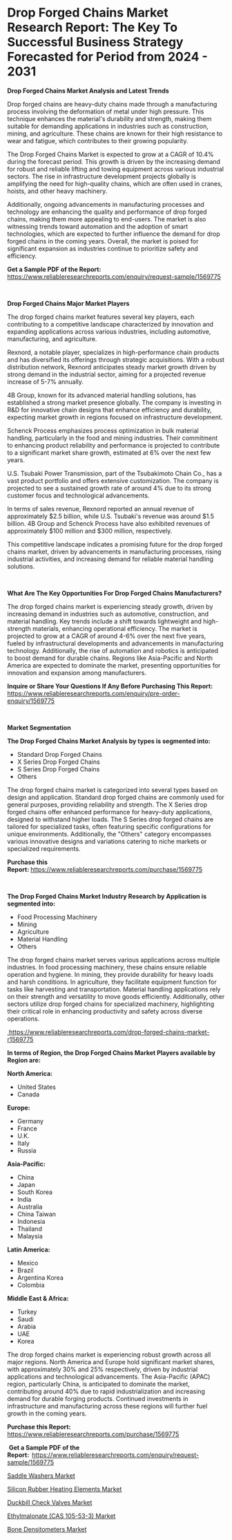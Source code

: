 <p><h1>Drop Forged Chains Market Research Report: The Key To Successful Business Strategy Forecasted for Period from 2024 - 2031</h1></p><p><strong>Drop Forged Chains Market Analysis and Latest Trends</strong></p>
<p><p>Drop forged chains are heavy-duty chains made through a manufacturing process involving the deformation of metal under high pressure. This technique enhances the material's durability and strength, making them suitable for demanding applications in industries such as construction, mining, and agriculture. These chains are known for their high resistance to wear and fatigue, which contributes to their growing popularity.</p><p>The Drop Forged Chains Market is expected to grow at a CAGR of 10.4% during the forecast period. This growth is driven by the increasing demand for robust and reliable lifting and towing equipment across various industrial sectors. The rise in infrastructure development projects globally is amplifying the need for high-quality chains, which are often used in cranes, hoists, and other heavy machinery. </p><p>Additionally, ongoing advancements in manufacturing processes and technology are enhancing the quality and performance of drop forged chains, making them more appealing to end-users. The market is also witnessing trends toward automation and the adoption of smart technologies, which are expected to further influence the demand for drop forged chains in the coming years. Overall, the market is poised for significant expansion as industries continue to prioritize safety and efficiency.</p></p>
<p><strong>Get a Sample PDF of the Report:&nbsp;</strong> <a href="https://www.reliableresearchreports.com/enquiry/request-sample/1569775?utm_campaign=34&utm_medium=2&utm_source=Github&utm_content=ia&utm_term=14102024&utm_id=drop-forged-chains">https://www.reliableresearchreports.com/enquiry/request-sample/1569775</a></p>
<p>&nbsp;</p>
<p><strong>Drop Forged Chains Major Market Players</strong></p>
<p><p>The drop forged chains market features several key players, each contributing to a competitive landscape characterized by innovation and expanding applications across various industries, including automotive, manufacturing, and agriculture.</p><p>Rexnord, a notable player, specializes in high-performance chain products and has diversified its offerings through strategic acquisitions. With a robust distribution network, Rexnord anticipates steady market growth driven by strong demand in the industrial sector, aiming for a projected revenue increase of 5-7% annually.</p><p>4B Group, known for its advanced material handling solutions, has established a strong market presence globally. The company is investing in R&D for innovative chain designs that enhance efficiency and durability, expecting market growth in regions focused on infrastructure development.</p><p>Schenck Process emphasizes process optimization in bulk material handling, particularly in the food and mining industries. Their commitment to enhancing product reliability and performance is projected to contribute to a significant market share growth, estimated at 6% over the next few years.</p><p>U.S. Tsubaki Power Transmission, part of the Tsubakimoto Chain Co., has a vast product portfolio and offers extensive customization. The company is projected to see a sustained growth rate of around 4% due to its strong customer focus and technological advancements.</p><p>In terms of sales revenue, Rexnord reported an annual revenue of approximately $2.5 billion, while U.S. Tsubaki's revenue was around $1.5 billion. 4B Group and Schenck Process have also exhibited revenues of approximately $100 million and $300 million, respectively.</p><p>This competitive landscape indicates a promising future for the drop forged chains market, driven by advancements in manufacturing processes, rising industrial activities, and increasing demand for reliable material handling solutions.</p></p>
<p>&nbsp;</p>
<p><strong>What Are The Key Opportunities For Drop Forged Chains Manufacturers?</strong></p>
<p><p>The drop forged chains market is experiencing steady growth, driven by increasing demand in industries such as automotive, construction, and material handling. Key trends include a shift towards lightweight and high-strength materials, enhancing operational efficiency. The market is projected to grow at a CAGR of around 4-6% over the next five years, fueled by infrastructural developments and advancements in manufacturing technology. Additionally, the rise of automation and robotics is anticipated to boost demand for durable chains. Regions like Asia-Pacific and North America are expected to dominate the market, presenting opportunities for innovation and expansion among manufacturers.</p></p>
<p><strong>Inquire or Share Your Questions If Any Before Purchasing This Report:</strong> <a href="https://www.reliableresearchreports.com/enquiry/pre-order-enquiry/1569775?utm_campaign=34&utm_medium=2&utm_source=Github&utm_content=ia&utm_term=14102024&utm_id=drop-forged-chains">https://www.reliableresearchreports.com/enquiry/pre-order-enquiry/1569775</a></p>
<p>&nbsp;</p>
<p><strong>Market Segmentation</strong></p>
<p><strong>The Drop Forged Chains Market Analysis by types is segmented into:</strong></p>
<p><ul><li>Standard Drop Forged Chains</li><li>X Series Drop Forged Chains</li><li>S Series Drop Forged Chains</li><li>Others</li></ul></p>
<p><p>The drop forged chains market is categorized into several types based on design and application. Standard drop forged chains are commonly used for general purposes, providing reliability and strength. The X Series drop forged chains offer enhanced performance for heavy-duty applications, designed to withstand higher loads. The S Series drop forged chains are tailored for specialized tasks, often featuring specific configurations for unique environments. Additionally, the "Others" category encompasses various innovative designs and variations catering to niche markets or specialized requirements.</p></p>
<p><strong>Purchase this Report:&nbsp;</strong><a href="https://www.reliableresearchreports.com/purchase/1569775?utm_campaign=34&utm_medium=2&utm_source=Github&utm_content=ia&utm_term=14102024&utm_id=drop-forged-chains">https://www.reliableresearchreports.com/purchase/1569775</a></p>
<p>&nbsp;</p>
<p><strong>The Drop Forged Chains Market Industry Research by Application is segmented into:</strong></p>
<p><ul><li>Food Processing Machinery</li><li>Mining</li><li>Agriculture</li><li>Material Handling</li><li>Others</li></ul></p>
<p><p>The drop forged chains market serves various applications across multiple industries. In food processing machinery, these chains ensure reliable operation and hygiene. In mining, they provide durability for heavy loads and harsh conditions. In agriculture, they facilitate equipment function for tasks like harvesting and transportation. Material handling applications rely on their strength and versatility to move goods efficiently. Additionally, other sectors utilize drop forged chains for specialized machinery, highlighting their critical role in enhancing productivity and safety across diverse operations.</p></p>
<p><a href="https://www.reliableresearchreports.com/drop-forged-chains-market-r1569775?utm_campaign=34&utm_medium=2&utm_source=Github&utm_content=ia&utm_term=14102024&utm_id=drop-forged-chains">&nbsp;https://www.reliableresearchreports.com/drop-forged-chains-market-r1569775</a></p>
<p><strong>In terms of Region, the Drop Forged Chains Market Players available by Region are:</strong></p>
<p>
    <p> <strong> North America: </strong>
        <ul>
            <li>United States</li>
            <li>Canada</li>
        </ul>
        </p> 
    <p> <strong> Europe: </strong>
        <ul>
            <li>Germany</li>
            <li>France</li>
            <li>U.K.</li>
            <li>Italy</li>
            <li>Russia</li>
        </ul>
        </p> 
    <p> <strong> Asia-Pacific: </strong>
        <ul>
            <li>China</li>
            <li>Japan</li>
            <li>South Korea</li>
            <li>India</li>
            <li>Australia</li>
            <li>China Taiwan</li>
            <li>Indonesia</li>
            <li>Thailand</li>
            <li>Malaysia</li>
        </ul>
        </p> 
    <p> <strong> Latin America: </strong>
        <ul>
            <li>Mexico</li>
            <li>Brazil</li>
            <li>Argentina Korea</li>
            <li>Colombia</li>
        </ul>
        </p> 
    <p> <strong> Middle East & Africa: </strong>
        <ul>
            <li>Turkey</li>
            <li>Saudi</li>
            <li>Arabia</li>
            <li>UAE</li>
            <li>Korea</li>
        </ul>
    </p>
    </p>
<p><p>The drop forged chains market is experiencing robust growth across all major regions. North America and Europe hold significant market shares, with approximately 30% and 25% respectively, driven by industrial applications and technological advancements. The Asia-Pacific (APAC) region, particularly China, is anticipated to dominate the market, contributing around 40% due to rapid industrialization and increasing demand for durable forging products. Continued investments in infrastructure and manufacturing across these regions will further fuel growth in the coming years.</p></p>
<p><strong>Purchase this Report: </strong><a href="https://www.reliableresearchreports.com/purchase/1569775?utm_campaign=34&utm_medium=2&utm_source=Github&utm_content=ia&utm_term=14102024&utm_id=drop-forged-chains">https://www.reliableresearchreports.com/purchase/1569775</a></p>
<p>&nbsp;<strong>Get a Sample PDF of the Report:&nbsp;&nbsp;</strong><a href="https://www.reliableresearchreports.com/enquiry/request-sample/1569775?utm_campaign=34&utm_medium=2&utm_source=Github&utm_content=ia&utm_term=14102024&utm_id=drop-forged-chains">https://www.reliableresearchreports.com/enquiry/request-sample/1569775</a></p>
<p><strong></strong></p>
<p><p><a href="https://github.com/AlisaRowe24/Market-Research-Report-List-1/blob/main/saddle-washers-market.md?utm_campaign=34&utm_medium=2&utm_source=Github&utm_content=ia&utm_term=14102024&utm_id=drop-forged-chains">Saddle Washers Market</a></p><p><a href="https://www.linkedin.com/pulse/silicon-rubber-heating-elements-market-size-share-analysis-i6hve?trk=public_post_embed_feed-article-content&utm_campaign=34&utm_medium=2&utm_source=Github&utm_content=ia&utm_term=14102024&utm_id=drop-forged-chains">Silicon Rubber Heating Elements Market</a></p><p><a href="https://github.com/HobertDavis43/Market-Research-Report-List-1/blob/main/duckbill-check-valves-market.md?utm_campaign=34&utm_medium=2&utm_source=Github&utm_content=ia&utm_term=14102024&utm_id=drop-forged-chains">Duckbill Check Valves Market</a></p><p><a href="https://www.linkedin.com/pulse/ethylmalonate-cas-105-53-3-market-global-insights-regional-bmqqe?trk=public_post_embed_feed-article-content&utm_campaign=34&utm_medium=2&utm_source=Github&utm_content=ia&utm_term=14102024&utm_id=drop-forged-chains">Ethylmalonate (CAS 105-53-3) Market</a></p><p><a href="https://www.linkedin.com/pulse/investment-opportunities-bone-densitometers-sector-risk-l8tle?trk=public_post_embed_feed-article-content&utm_campaign=34&utm_medium=2&utm_source=Github&utm_content=ia&utm_term=14102024&utm_id=drop-forged-chains">Bone Densitometers Market</a></p></p>